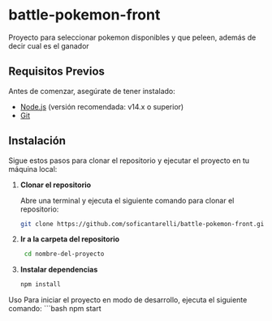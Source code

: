 # battle-pokemon-front

Proyecto para seleccionar pokemon disponibles y que peleen, además de decir cual es el ganador

## Requisitos Previos

Antes de comenzar, asegúrate de tener instalado:

- [Node.js](https://nodejs.org) (versión recomendada: v14.x o superior)
- [Git](https://git-scm.com/)

## Instalación

Sigue estos pasos para clonar el repositorio y ejecutar el proyecto en tu máquina local:

1. **Clonar el repositorio**

   Abre una terminal y ejecuta el siguiente comando para clonar el repositorio:

   ```bash
   git clone https://github.com/soficantarelli/battle-pokemon-front.git

2. **Ir a la carpeta del repositorio**

   ```bash
    cd nombre-del-proyecto

3. **Instalar dependencias**

    ```bash
    npm install

Uso
Para iniciar el proyecto en modo de desarrollo, ejecuta el siguiente comando:
    ```bash
    npm start
